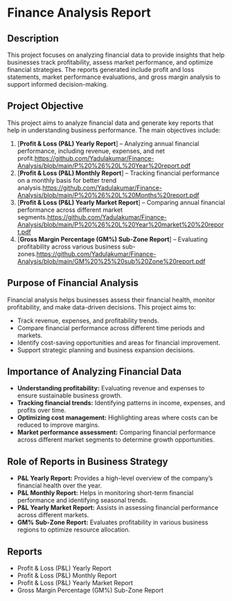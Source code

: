 # Finance Analysis Report

## Description

This project focuses on analyzing financial data to provide insights that help businesses track profitability, assess market performance, and optimize financial strategies. The reports generated include profit and loss statements, market performance evaluations, and gross margin analysis to support informed decision-making.

## Project Objective

This project aims to analyze financial data and generate key reports that help in understanding business performance. The main objectives include:

1. [**Profit & Loss (P&L) Yearly Report**] – Analyzing annual financial performance, including revenue, expenses, and net profit.https://github.com/Yadulakumar/Finance-Analysis/blob/main/P%20%26%20L%20Year%20report.pdf
2. [**Profit & Loss (P&L) Monthly Report**] – Tracking financial performance on a monthly basis for better trend analysis.https://github.com/Yadulakumar/Finance-Analysis/blob/main/P%20%26%20L%20Months%20report.pdf
3. [**Profit & Loss (P&L) Yearly Market Report**] – Comparing annual financial performance across different market segments.https://github.com/Yadulakumar/Finance-Analysis/blob/main/P%20%26%20L%20Year%20market%20%20report.pdf
4. [**Gross Margin Percentage (GM%) Sub-Zone Report**] – Evaluating profitability across various business sub-zones.https://github.com/Yadulakumar/Finance-Analysis/blob/main/GM%20%25%20sub%20Zone%20report.pdf

## Purpose of Financial Analysis

Financial analysis helps businesses assess their financial health, monitor profitability, and make data-driven decisions. This project aims to:

- Track revenue, expenses, and profitability trends.
- Compare financial performance across different time periods and markets.
- Identify cost-saving opportunities and areas for financial improvement.
- Support strategic planning and business expansion decisions.

## Importance of Analyzing Financial Data

- **Understanding profitability:** Evaluating revenue and expenses to ensure sustainable business growth.
- **Tracking financial trends:** Identifying patterns in income, expenses, and profits over time.
- **Optimizing cost management:** Highlighting areas where costs can be reduced to improve margins.
- **Market performance assessment:** Comparing financial performance across different market segments to determine growth opportunities.

## Role of Reports in Business Strategy

- **P&L Yearly Report:** Provides a high-level overview of the company’s financial health over the year.
- **P&L Monthly Report:** Helps in monitoring short-term financial performance and identifying seasonal trends.
- **P&L Yearly Market Report:** Assists in assessing financial performance across different markets.
- **GM% Sub-Zone Report:** Evaluates profitability in various business regions to optimize resource allocation.

## Reports

- Profit & Loss (P&L) Yearly Report
- Profit & Loss (P&L) Monthly Report
- Profit & Loss (P&L) Yearly Market Report
- Gross Margin Percentage (GM%) Sub-Zone Report
